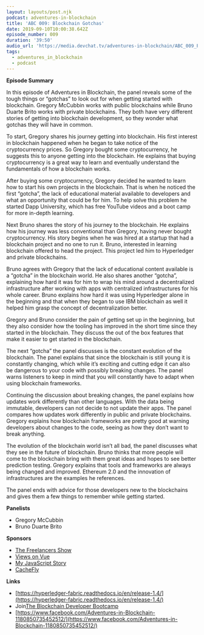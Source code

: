 ```yaml
---
layout: layouts/post.njk
podcast: adventures-in-blockchain
title: 'ABC 009: Blockchain Gotchas'
date: 2019-09-10T10:00:38.642Z
episode_number: 009
duration: '39:50'
audio_url: 'https://media.devchat.tv/adventures-in-blockchain/ABC_009_Panel.mp3'
tags:
  - adventures_in_blockchain
  - podcast
---
```

**Episode Summary**

In this episode of Adventures in Blockchain, the panel reveals some of the tough things or “gotchas” to look out for when getting started with blockchain. Gregory McCubbin works with public blockchains while Bruno Duarte Brito works with private blockchains. They both have very different stories of getting into blockchain development, so they wonder what gotchas they will have in common.

To start, Gregory shares his journey getting into blockchain. His first interest in blockchain happened when he began to take notice of the cryptocurrency prices. So Gregory bought some cryptocurrency, he suggests this to anyone getting into the blockchain. He explains that buying cryptocurrency is a great way to learn and eventually understand the fundamentals of how a blockchain works. 

After buying some cryptocurrency, Gregory decided he wanted to learn how to start his own projects in the blockchain. That is when he noticed the first “gotcha”, the lack of educational material available to developers and what an opportunity that could be for him. To help solve this problem he started Dapp University, which has free YouTube videos and a boot camp for more in-depth learning. 

Next Bruno shares the story of his journey to the blockchain. He explains how his journey was less conventional than Gregory, having never bought cryptocurrency. His story begins when he was hired at a startup that had a blockchain project and no one to run it. Bruno, interested in learning blockchain offered to head the project. This project led him to Hyperledger and private blockchains. 

Bruno agrees with Gregory that the lack of educational content available is a “gotcha” in the blockchain world. He also shares another “gotcha”, explaining how hard it was for him to wrap his mind around a decentralized infrastructure after working with apps with centralized infrastructures for his whole career. Bruno explains how hard it was using Hyperledger alone in the beginning and that when they began to use IBM blockchain as well it helped him grasp the concept of decentralization better.  

Gregory and Bruno consider the pain of getting set up in the beginning, but they also consider how the tooling has improved in the short time since they started in the blockchain. They discuss the out of the box features that make it easier to get started in the blockchain. 

The next “gotcha” the panel discusses is the constant evolution of the blockchain. The panel explains that since the blockchain is still young it is constantly changing, which while it’s exciting and cutting edge it can also be dangerous to your code with possibly breaking changes. The panel warns listeners to keep in mind that you will constantly have to adapt when using blockchain frameworks.

Continuing the discussion about breaking changes, the panel explains how updates work differently than other languages. With the data being immutable, developers can not decide to not update their apps. The panel compares how updates work differently in public and private blockchains. Gregory explains how blockchain frameworks are pretty good at warning developers about changes to the code, seeing as how they don’t want to break anything.  

The evolution of the blockchain world isn’t all bad, the panel discusses what they see in the future of blockchain. Bruno thinks that more people will come to the blockchain bring with them great ideas and hopes to see better prediction testing. Gregory explains that tools and frameworks are always being changed and improved. Ethereum 2.0 and the innovation of infrastructures are the examples he references. 

The panel ends with advice for those developers new to the blockchains and gives them a few things to remember while getting started. 


**Panelists**

- Gregory McCubbin
- Bruno Duarte Brito

**Sponsors**

- [The Freelancers Show](https://devchat.tv/freelancers/)
- [Views on Vue](https://devchat.tv/views-on-vue/)
- [My JavaScript Story](https://devchat.tv/my-javascript-story/)
- [CacheFly](https://www.cachefly.com/)

**Links**

- [https://hyperledger-fabric.readthedocs.io/en/release-1.4/](https://hyperledger-fabric.readthedocs.io/en/release-1.4/)
- Join[The Blockchain Developer Bootcamp](http://www.dappuniversity.com/bootcamp)
- [https://www.facebook.com/Adventures-in-Blockchain-1180850735452512/](https://www.facebook.com/Adventures-in-Blockchain-1180850735452512/)
